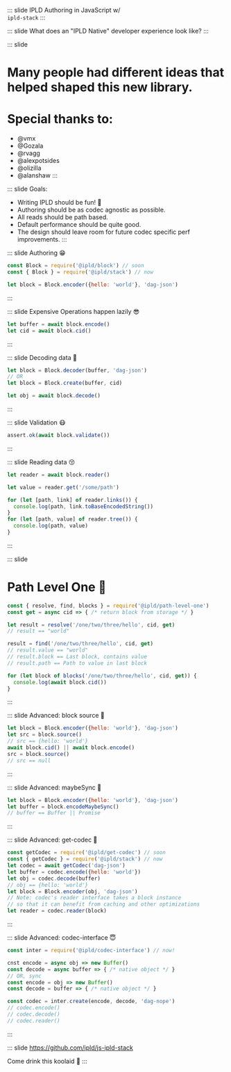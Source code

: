 
::: slide
IPLD Authoring in JavaScript w/<br>
`ipld-stack`
:::

::: slide
What does an "IPLD Native" developer experience look like?
:::

::: slide
# Many people had different ideas that helped shaped this new library.
# Special thanks to: 
* @vmx
* @Gozala
* @rvagg
* @alexpotsides
* @olizilla
* @alanshaw
:::

::: slide
Goals:
* Writing IPLD should be fun! 🥳
* Authoring should be as codec agnostic as possible.
* All reads should be path based.
* Default performance should be quite good.
* The design should leave room for future codec specific perf improvements.
:::

::: slide
Authoring 😁
```javascript
const Block = require('@ipld/block') // soon
const { Block } = require('@ipld/stack') // now

let block = Block.encoder({hello: 'world'}, 'dag-json')
```
:::

::: slide
Expensive Operations happen lazily 😎 
```javascript
let buffer = await block.encode()
let cid = await block.cid()
```
:::

::: slide
Decoding data 🤨
```javascript
let block = Block.decoder(buffer, 'dag-json')
// OR
let block = Block.create(buffer, cid)

let obj = await block.decode()
```
:::

::: slide
Validation 😷
```javascript
assert.ok(await block.validate())
```
:::

::: slide
Reading data 😚
```javascript
let reader = await block.reader()

let value = reader.get('/some/path')

for (let [path, link] of reader.links()) {
  console.log(path, link.toBaseEncodedString())
}
for (let [path, value] of reader.tree()) {
  console.log(path, value)
}
```
:::

::: slide
# Path Level One 🤯
```javascript
const { resolve, find, blocks } = require('@ipld/path-level-one')
const get = async cid => { /* return block from storage */ }

let result = resolve('/one/two/three/hello', cid, get)
// result == "world"

result = find('/one/two/three/hello', cid, get)
// result.value == "world"
// result.block == Last block, contains value
// result.path == Path to value in last block

for (let block of blocks('/one/two/three/hello', cid, get)) {
  console.log(await block.cid())
}
```
:::

::: slide
Advanced: block source 🤩
```javascript
let block = Block.encoder({hello: 'world'}, 'dag-json')
let src = block.source()
// src == {hello: 'world'}
await block.cid() || await block.encode()
src = block.source()
// src == null
```
:::

::: slide
Advanced: maybeSync 🥰
```javascript
let block = Block.encoder({hello: 'world'}, 'dag-json')
let buffer = block.encodeMaybeSync()
// buffer == Buffer || Promise
```
:::

::: slide
Advanced: get-codec 🤫
```javascript
const getCodec = require('@ipld/get-codec') // soon
const { getCodec } = require('@ipld/stack') // now
let codec = await getCodec('dag-json')
let buffer = codec.encode({hello: 'world'})
let obj = codec.decode(buffer)
// obj == {hello: 'world'}
let block = Block.encoder(obj, 'dag-json')
// Note: codec's reader interface takes a block instance
// so that it can benefit from caching and other optimizations
let reader = codec.reader(block)
```
:::

::: slide
Advanced: codec-interface 😇
```javascript
const inter = require('@ipld/codec-interface') // now!

cnst encode = async obj => new Buffer()
const decode = async buffer => { /* native object */ }
// OR, sync
const encode = obj => new Buffer()
const decode = buffer => { /* native object */ }

const codec = inter.create(encode, decode, 'dag-nope')
// codec.encode()
// codec.decode()
// codec.reader()
```
:::

::: slide
https://github.com/ipld/js-ipld-stack

Come drink this koolaid 🤑
:::
